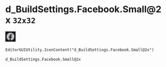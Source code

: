 # d_BuildSettings.Facebook.Small@2x `32x32`
<img src="/img/d_BuildSettings.Facebook.Small.png" width=32 height=32>

``` CSharp
EditorGUIUtility.IconContent("d_BuildSettings.Facebook.Small@2x")
```
```
d_BuildSettings.Facebook.Small@2x
```
